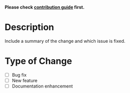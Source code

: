 **Please check [contribution guide](https://github.com/ndsev/zserio/CONTRIBUTING.md) first.**

# Description

Include a summary of the change and which issue is fixed.

# Type of Change

* [ ] Bug fix
* [ ] New feature
* [ ] Documentation enhancement

